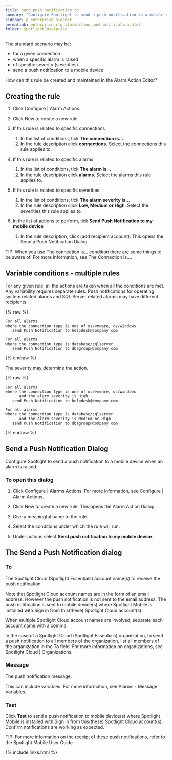 ```yaml
---
title: Send push notification to
summary: "Configure Spotlight to send a push notification to a mobile device when an alarm is raised."
sidebar: p_enterprise_sidebar
permalink: enterprise_cfg_alarmaction_pushnotification.html
folder: SpotlightEnterprise
---
```


The standard scenario may be:

* for a given connection
* when a specific alarm is raised
* of specific severity (severities)
* send a push notification to a mobile device

How can this rule be created and maintained in the Alarm Action Editor?



## Creating the rule

1. Click Configure \| Alarm Actions.
2. Click New to create a new rule.
3. If this rule is related to specific connections

   1. In the list of conditions, tick **The connection is...**
   2. In the rule description click **connections**. Select the connections this rule applies to.

4. If this rule is related to specific alarms

   1. In the list of conditions, tick **The alarm is...**
   2. In the rule description click **alarms**. Select the alarms this rule applies to.

5. If this rule is related to specific severities

   1. In the list of conditions, tick **The alarm severity is...**
   2. In the rule description click **Low, Medium or High**. Select the severities this rule applies to.

6. In the list of actions to perform, tick **Send Push Notification to my mobile device**

   1. In the rule description, click (add recipient account). This opens the Send a Push Notification Dialog.



TIP: When you use The connection is... condition there are some things to be aware of. For more information, see The Connection is….




## Variable conditions - multiple rules

For any given rule, all the actions are taken when all the conditions are met. Any variability requires separate rules. Push notifications for operating system related alarms and SQL Server related alarms may have different recipients.

{% raw %}
```
For all alarms
where the connection type is one of os/vmware, os/windows
   send Push Notification to helpdesk@company com

For all alarms
where the connection type is database/sqlserver
   send Push Notification to dbagroup@company com
```
{% endraw %}

The severity may determine the action.

{% raw %}
```
For all alarms
where the connection type is one of os/vmware, os/windows
      and the alarm severity is High
   send Push Notification to helpdesk@company com

For all alarms
where the connection type is database/sqlserver
      and the alarm severity is Medium or High
   send Push Notification to dbagroup@company com
```
{% endraw %}

## Send a Push Notification Dialog

Configure Spotlight to send a push notification to a mobile device when an alarm is raised.

### To open this dialog

1. Click Configure \| Alarms Actions. For more information, see Configure \| Alarm Actions.
2. Click New to create a new rule. This opens the Alarm Action Dialog.

  1. Give a meaningful name to the rule.
  2. Select the conditions under which the rule will run.
  3. Under actions select **Send push notification to my mobile device**.


## The Send a Push Notification dialog

### To

The Spotlight Cloud (Spotlight Essentials) account name(s) to receive the push notification.

Note that Spotlight Cloud account names are in the form of an email address. However the push notification is not sent to the email address. The push notification is sent to mobile device(s) where Spotlight Mobile is installed with Sign in from this(these) Spotlight Cloud account(s).

When multiple Spotlight Cloud account names are involved, separate each account name with a comma.

In the case of a Spotlight Cloud (Spotlight Essentials) organization, to send a push notification to all members of the organization, list all members of the organization in the To field. For more information on organizations, see Spotlight Cloud \| Organizations.

### Message

The push notification message.

This can include variables. For more information, see Alarms - Message Variables.

### Test

Click **Test** to send a push notification to mobile device(s) where Spotlight Mobile is installed with Sign in from this(these) Spotlight Cloud account(s). Confirm notifications are working as expected.



   TIP: For more information on the receipt of these push notifications, refer to the Spotlight Mobile User Guide.




{% include links.html %}
